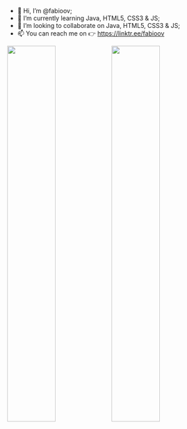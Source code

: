 - 👋 Hi, I’m @fabioov;
- 🌱 I’m currently learning Java, HTML5, CSS3 & JS;
- 💞️ I’m looking to collaborate on Java, HTML5, CSS3 & JS;
- 📫 You can reach me on 👉 https://linktr.ee/fabioov
 <img align="left" width="47%" src="https://github-readme-stats.vercel.app/api?username=fabioov&show_icons=true&theme=radical" />
 
 <img width="47%" src="https://github-readme-stats.vercel.app/api/top-langs/?username=fabioov&layout=compact"/><br>



